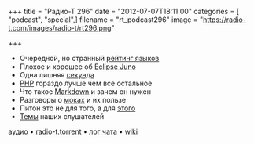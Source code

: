 +++
title = "Радио-Т 296"
date = "2012-07-07T18:11:00"
categories = [ "podcast", "special",]
filename = "rt_podcast296"
image = "https://radio-t.com/images/radio-t/rt296.png"

+++

- Очередной, но странный [рейтинг языков](http://redmonk.com/sogrady/2012/02/08/language-rankings-2-2012/)
- Плохое и хорошее об [Eclipse Juno](http://eclipsesource.com/blogs/2012/06/27/top-10-eclipse-juno-features/)
- Одна лишняя [секунда](http://landslidecoding.blogspot.com/2012/07/linuxs-leap-second-deadlocks.html)
- [PHP](http://habrahabr.ru/post/147257/) гораздо лучше чем все остальное
- Что такое [Markdown](http://whatismarkdown.com/) и зачем он нужен
- Разговоры о [моках](http://myronmars.to/n/dev-blog/2012/06/thoughts-on-mocking) и их пользе
- Питон это не для того, а для [этого](http://lateral.netmanagers.com.ar/weblog/posts/python-is-not-a-configuration-file-format.html)
- [Темы](http://www.radio-t.com/p/2012/07/03/prep-296/) наших слушателей

[аудио](http://cdn.radio-t.com/rt_podcast296.mp3) • [radio-t.torrent](http://cdn.radio-t.com/torrents/rt_podcast296.mp3.torrent) • [лог чата](http://chat.radio-t.com/logs/radio-t-296.html) • [wiki](http://wiki.radio-t.com/%D0%92%D1%8B%D0%BF%D1%83%D1%81%D0%BA_296)<audio src="http://cdn.radio-t.com/rt_podcast296.mp3" preload="none"></audio>
